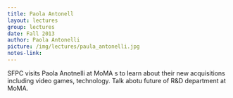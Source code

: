 ```yaml
---
title: Paola Antonell
layout: lectures
group: lectures
date: Fall 2013
author: Paola Antonelli
picture: /img/lectures/paula_antonelli.jpg
notes-link:
---
```

SFPC visits Paola Anotnelli at MoMA s to learn about their new acquisitions including video games, technology. Talk abotu future of R&D department at MoMA. 